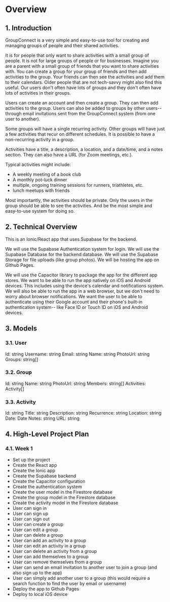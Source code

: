 # Overview

## 1. Introduction
GroupConnect is a very simple and easy-to-use tool for creating and managing groups of people and their shared activities.

It is for people that only want to share activities with a small group of people.  It is not for large groups of people or for businesses.
Imagine you are a parent with a small group of friends that you want to share activities with.  You can create a group for your group of friends and then add activities to the group.  Your friends can then see the activities and add them to their calendars.
Older people that are not tech-savvy might also find this useful.
Our users don't often have lots of groups and they don't often have lots of activities in their groups.

Users can create an account and then create a group.  They can then add activities to the group.  Users can also be added to groups by other users-- through email invitations sent from the GroupConnect system (from one user to another).

Some groups will have a single recurring activity.  Other groups will have just a few activities that recur on different schedules.  It is possible to have a non-recurring activity in a group.

Activities have a title, a description, a location, and a date/time, and a notes section.  They can also have a URL (for Zoom meetings, etc.).

Typical activities might include:
- A weekly meeting of a book club
- A monthly pot-luck dinner
- multiple, ongoing training sessions for runners, triathletes, etc.
- lunch meetups with friends

Most importantly, the activities should be private.  Only the users in the group should be able to see the activities.  And be the most simple and easy-to-use system for doing so.

## 2. Technical Overview
This is an Ionic/React app that uses Supabase for the backend.  

We will use the Supabase Authentication system for login.  We will use the Supabase Database for the backend database.  We will use the Supabase Storage for file uploads (like group photos).  We will be hosting the app on Github Pages.

We will use the Capacitor library to package the app for the different app stores.  We want to be able to run the app natively on iOS and Android devices. This includes using the device's calendar and notifications system.  We will also be able to run the app in a web browser, but we don't need to worry about browser notifications.  We want the user to be able to authenticate using their Google account and their phone's built-in authentication system-- like Face ID or Touch ID on iOS and Android devices.

## 3. Models

### 3.1. User
Id: string
Username: string
Email: string
Name: string
PhotoUrl: string
Groups: string[]

### 3.2. Group
Id: string
Name: string
PhotoUrl: string
Members: string[]
Activities: Activity[]

### 3.3. Activity
Id: string
Title: string
Description: string
Recurrence: string
Location: string
Date: Date
Notes: string
URL: string

## 4. High-Level Project Plan

### 4.1. Week 1
- Set up the project
- Create the React app
- Create the Ionic app
- Create the Supabase backend
- Create the Capacitor configuration
- Create the authentication system
- Create the user model in the Firestore database
- Create the group model in the Firestore database
- Create the activity model in the Firestore database
- User can sign in
- User can sign up
- User can sign out
- User can create a group
- User can edit a group
- User can delete a group
- User can add an activity to a group
- User can edit an activity in a group
- User can delete an activity from a group
- User can add themselves to a group
- User can remove themselves from a group
- User can send an email invitation to another user to join a group (and also sign up to the app)
- User can simply add another user to a group (this would require a search function to find the user by email or username)
- Deploy the app to Github Pages
- Deploy to local iOS device


